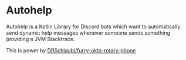 # Autohelp

Autohelp is a Kotlin Library for Discord bots which want to automatically send dynamic help messages whenever someone
sends something providing a JVM Stacktrace.

This is power by [DRSchlaubi/furry-okto-rotary-phone](https://github.com/DRSchlaubi/furry-okto-rotary-phone/)
